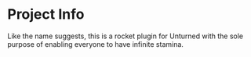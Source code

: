 # Project Info
Like the name suggests, this is a rocket plugin for Unturned with the sole purpose of enabling everyone to have infinite stamina.
